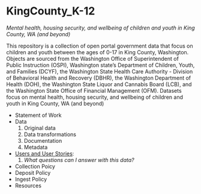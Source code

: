 # KingCounty_K-12
  *Mental health, housing security, and wellbeing of children and youth in King County, WA (and beyond)*

This repository is a collection of open portal government data that focus on children and youth between the ages of 0-17 in King County, Washington. Objects are sourced from the Washington Office of Superintendent of Public Instruction (OSPI), Washington state’s Department of Children, Youth, and Families (DCYF),  the Washington State Health Care Authority - Division of Behavioral Health and Recovery (DBHR), the Washington Department of Health (DOH), the Washington State Liquor and Cannabis Board (LCB), and the Washington State Office of Financial Management (OFM). Datasets focus on mental health, housing security, and wellbeing of children and youth in King County, WA (and beyond)

* Statement of Work
* Data
  1. Original data
  2. Data transformations
  3. Documentation
  4. Metadata
* [Users and User Stories](https://github.com/aaliyah808/KingCounty_K-12/tree/main/users):
  1. *What questions can I answer with this data?*
* Collection Poicy
* Deposit Policy 
* Ingest Policy
* Resources    
